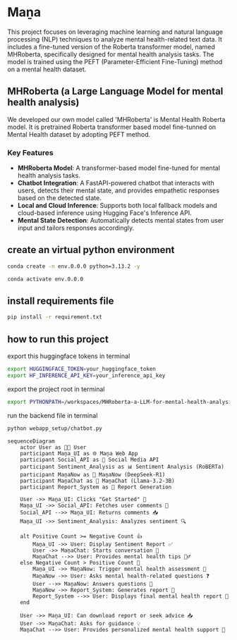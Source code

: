 # Maṉa

This project focuses on leveraging machine learning and natural language processing (NLP) techniques to analyze mental health-related text data. It includes a fine-tuned version of the Roberta transformer model, named MHRoberta, specifically designed for mental health analysis tasks. The model is trained using the PEFT (Parameter-Efficient Fine-Tuning) method on a mental health dataset.

## MHRoberta (a Large Language Model for mental health analysis)

We developed our own model called 'MHRoberta' is Mental Health Roberta model. It is pretrained Roberta transformer based model fine-tunned on Mental Health dataset by adopting PEFT method.

### Key Features

- **MHRoberta Model**: A transformer-based model fine-tuned for mental health analysis tasks.
- **Chatbot Integration**: A FastAPI-powered chatbot that interacts with users, detects their mental state, and provides empathetic responses based on the detected state.
- **Local and Cloud Inference**: Supports both local fallback models and cloud-based inference using Hugging Face's Inference API.
- **Mental State Detection**: Automatically detects mental states from user input and tailors responses accordingly.

## create an virtual python environment

```bash
conda create -n env.0.0.0 python=3.13.2 -y
```

```bash
conda activate env.0.0.0
```

## install requirements file

```bash
pip install -r requirement.txt
```

## how to run this project

export this huggingface tokens in terminal

```bash
export HUGGINGFACE_TOKEN=your_huggingface_token
export HF_INFERENCE_API_KEY=your_inference_api_key
```

export the project root in terminal

```bash
export PYTHONPATH=/workspaces/MHRoberta-a-LLM-for-mental-health-analysis
```

run the backend file in terminal

```bash
python webapp_setup/chatbot.py
```
```mermaid
sequenceDiagram
    actor User as 🧑‍💻 User
    participant Maṉa_UI as 🌐 Maṉa Web App
    participant Social_API as 🔗 Social Media API
    participant Sentiment_Analysis as 📊 Sentiment Analysis (RoBERTa)
    participant MaṉaNow as 🤖 MaṉaNow (DeepSeek-R1)
    participant MaṉaChat as 💬 MaṉaChat (Llama-3.2-3B)
    participant Report_System as 📄 Report Generation

    User ->> Maṉa_UI: Clicks "Get Started" 🚀
    Maṉa_UI ->> Social_API: Fetches user comments 📝
    Social_API -->> Maṉa_UI: Returns comments 📥
    Maṉa_UI ->> Sentiment_Analysis: Analyzes sentiment 🔍
    
    alt Positive Count >= Negative Count 👍
        Maṉa_UI ->> User: Display Sentiment Report ✅
        User ->> MaṉaChat: Starts conversation 💬
        MaṉaChat -->> User: Provides mental health tips 🧘‍♂️
    else Negative Count > Positive Count 🚨
        Maṉa_UI ->> MaṉaNow: Trigger mental health assessment 🔴
        MaṉaNow ->> User: Asks mental health-related questions ❓
        User -->> MaṉaNow: Answers questions 📝
        MaṉaNow ->> Report_System: Generates report 📄
        Report_System -->> User: Displays final mental health report 🏥
    end
    
    User ->> Maṉa_UI: Can download report or seek advice 📥
    User ->> MaṉaChat: Asks for guidance 💡
    MaṉaChat -->> User: Provides personalized mental health support 🤗
```
